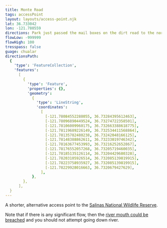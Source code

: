 ```yaml
---
title: Monte Road
tags: accessPoint
layout: layouts/access-point.njk
lat: 36.733042
lon: -121.780559
directions: Park just passed the mail boxes on the dirt road to the north of the Monte Road bridge over the Salinas River.
flowLow: -999999
flowHigh: 100
tresspass: false
guage: chualar
directionsPath:
  {
    'type': 'FeatureCollection',
    'features':
      [
        {
          'type': 'Feature',
          'properties': {},
          'geometry':
            {
              'type': 'LineString',
              'coordinates':
                [
                  [-121.78084552288055, 36.73284395612463],
                  [-121.78096890449524, 36.73274722358501],
                  [-121.78106009960175, 36.732663388618775],
                  [-121.78119689226149, 36.732534411568864],
                  [-121.78135782480238, 36.73242048166125],
                  [-121.78148388862611, 36.73233019746342],
                  [-121.78163677453993, 36.73216252652867],
                  [-121.78176552057268, 36.73205719460035],
                  [-121.78185135126114, 36.73204429680328],
                  [-121.78203105926514, 36.732085139819915],
                  [-121.78223758935927, 36.732085139819915],
                  [-121.78229928016663, 36.7320679427629],
                ],
            },
        },
      ],
  }
---
```


A shorter, alternative access point to the [Salinas National Wildlife Reserve](srnwr).

Note that if there is any significant flow, then the [river mouth could be breached](/overview/safety#breach) and you should not attempt going down river.
